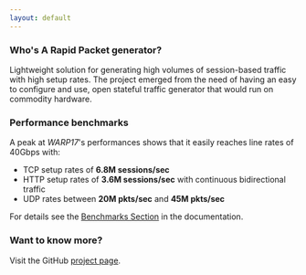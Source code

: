 ```yaml
---
layout: default
---
```


### Who's A Rapid Packet generator?

Lightweight solution for generating high volumes of session-based traffic with
high setup rates. The project emerged from the need
of having an easy to configure and use, open stateful traffic generator
that would run on commodity hardware.

### Performance benchmarks

A peak at _WARP17_'s performances shows that it easily reaches line rates of
40Gbps with:

* TCP setup rates of __6.8M sessions/sec__
* HTTP setup rates of __3.6M sessions/sec__ with continuous bidirectional traffic
* UDP rates between __20M pkts/sec__ and __45M pkts/sec__

For details see the [Benchmarks Section](https://github.com/Juniper/warp17/blob/master/README.md#performance-benchmarks) in
the documentation.

### Want to know more?

Visit the GitHub [project page](https://github.com/Juniper/warp17).
